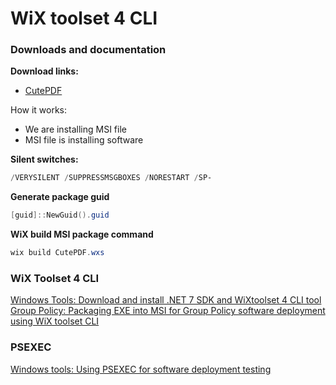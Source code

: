 # WiX toolset 4 CLI
### Downloads and documentation
<b>Download links:</b> <br />
* [CutePDF](https://www.cutepdf.com/products/CutePDF/writer.asp) <br />

How it works:
* We are installing MSI file
* MSI file is installing software

<b>Silent switches:</b>
```powershell
/VERYSILENT /SUPPRESSMSGBOXES /NORESTART /SP-
```

<b>Generate package guid</b>
```powershell
[guid]::NewGuid().guid
```

<b>WiX build MSI package command</b>
```powershell
wix build CutePDF.wxs
```

### WiX Toolset 4 CLI
[Windows Tools: Download and install .NET 7 SDK and WiXtoolset 4 CLI tool](https://youtu.be/ukrIlmadTjw) <br />
[Group Policy: Packaging EXE into MSI for Group Policy software deployment using WiX toolset CLI](https://youtu.be/pZ42XS2Ucsg) <br />

### PSEXEC
[Windows tools: Using PSEXEC for software deployment testing](https://youtu.be/9ywdTna_TLc) <br />
